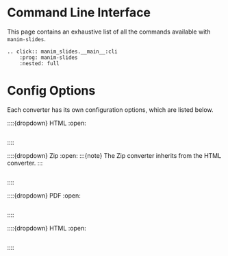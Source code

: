 # Command Line Interface

This page contains an exhaustive list of all the commands available with `manim-slides`.


```{eval-rst}
.. click:: manim_slides.__main__:cli
    :prog: manim-slides
    :nested: full
```

# Config Options

Each converter has its own configuration options, which are listed below.

::::{dropdown} HTML
:open:
```{program-output} manim-slides convert --to=html --show-config
```
::::

::::{dropdown} Zip
:open:
:::{note}
The Zip converter inherits from the HTML converter.
:::
```{program-output} manim-slides convert --to=zip --show-config
```
::::

::::{dropdown} PDF
:open:
```{program-output} manim-slides convert --to=pdf --show-config
```
::::

::::{dropdown} HTML
:open:
```{program-output} manim-slides convert --to=pdf --show-config
```
::::